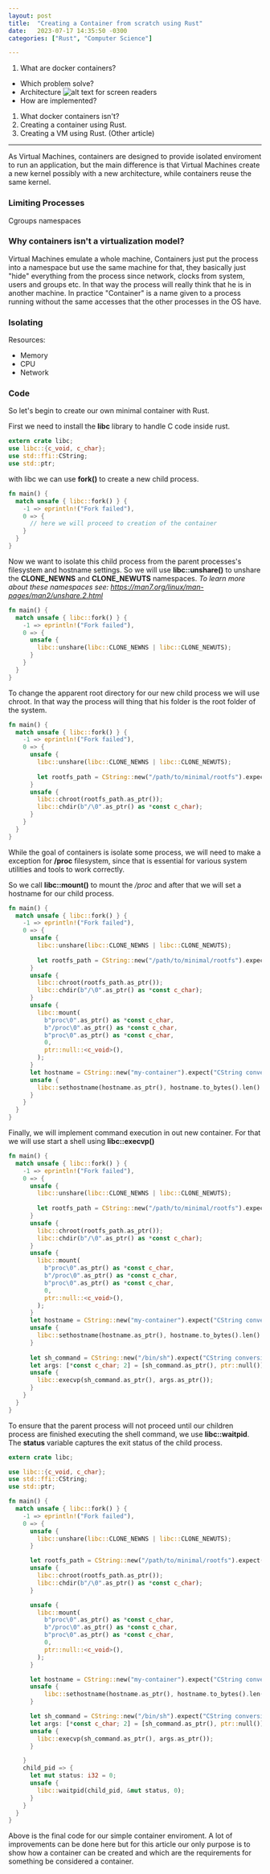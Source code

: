 ```yaml
---
layout: post
title:  "Creating a Container from scratch using Rust"
date:   2023-07-17 14:35:50 -0300
categories: ["Rust", "Computer Science"]

---
```


1. What are docker containers?
  - Which problem solve?
  - Architecture
  ![alt text for screen readers](/_posts/architecture.svg "Text to show on mouseover")
  - How are implemented?
1. What docker containers isn't?
2. Creating a container using Rust.
3. Creating a VM using Rust. (Other article)


------------
As Virtual Machines, containers are designed to provide isolated enviroment to run an application, but the main difference is that Virtual Machines create a new kernel possibly with a new architecture, while containers reuse the same kernel.

### Limiting Processes
Cgroups
namespaces

### Why containers isn't a virtualization model?
Virtual Machines emulate a whole machine, Containers just put the process into a namespace but use the same machine for that, they basically just "hide" everything from the process since network, clocks from system, users and groups etc. In that way the process will really think that he is in another machine. In practice "Container" is a name given to a process running without the same accesses that the other processes in the OS have.

### Isolating 
Resources:
- Memory
- CPU
- Network

### Code
So let's begin to create our own minimal container with Rust.

First we need to install the **libc** library to handle C code inside rust.

```rust
extern crate libc;
use libc::{c_void, c_char};
use std::ffi::CString;
use std::ptr;
```

with libc we can use **fork()** to create a new child process.

```rust 
fn main() {
  match unsafe { libc::fork() } {
    -1 => eprintln!("Fork failed"),
    0 => {
      // here we will proceed to creation of the container
    }
  }
}
```
Now we want to isolate this child process from the parent processes's filesystem and hostname settings. So we will use **libc::unshare()** to unshare the **CLONE_NEWNS** and **CLONE_NEWUTS** namespaces. 
*To learn more about these namespaces see: https://man7.org/linux/man-pages/man2/unshare.2.html*

```rust 
fn main() {
  match unsafe { libc::fork() } {
    -1 => eprintln!("Fork failed"),
    0 => {
      unsafe {
        libc::unshare(libc::CLONE_NEWNS | libc::CLONE_NEWUTS);
      }
    }
  }
}
```

To change the apparent root directory for our new child process we will use chroot. In that way the process will thing that his folder is the root folder of the system.
```rust 
fn main() {
  match unsafe { libc::fork() } {
    -1 => eprintln!("Fork failed"),
    0 => {
      unsafe {
        libc::unshare(libc::CLONE_NEWNS | libc::CLONE_NEWUTS);
          
        let rootfs_path = CString::new("/path/to/minimal/rootfs").expect("CString conversion failed");
      }
      unsafe {
        libc::chroot(rootfs_path.as_ptr());
        libc::chdir(b"/\0".as_ptr() as *const c_char);
      }
    }
  }
}
```

While the goal of containers is isolate some process, we will need to make a exception for **/proc** filesystem, since that is essential for various system utilities and tools to work correctly.

So we call **libc::mount()** to mount the */proc* and after that we will set a hostname for our child process.


```rust 
fn main() {
  match unsafe { libc::fork() } {
    -1 => eprintln!("Fork failed"),
    0 => {
      unsafe {
        libc::unshare(libc::CLONE_NEWNS | libc::CLONE_NEWUTS);
          
        let rootfs_path = CString::new("/path/to/minimal/rootfs").expect("CString conversion failed");
      }
      unsafe {
        libc::chroot(rootfs_path.as_ptr());
        libc::chdir(b"/\0".as_ptr() as *const c_char);
      }
      unsafe {
        libc::mount(
          b"proc\0".as_ptr() as *const c_char,
          b"/proc\0".as_ptr() as *const c_char,
          b"proc\0".as_ptr() as *const c_char,
          0,
          ptr::null::<c_void>(),
        );
      }
      let hostname = CString::new("my-container").expect("CString conversion failed");
      unsafe {
        libc::sethostname(hostname.as_ptr(), hostname.to_bytes().len() as libc::size_t);
      }
    }
  }
}
```

Finally, we will implement command execution in out new container. For that we will use start a shell using **libc::execvp()**

```rust 
fn main() {
  match unsafe { libc::fork() } {
    -1 => eprintln!("Fork failed"),
    0 => {
      unsafe {
        libc::unshare(libc::CLONE_NEWNS | libc::CLONE_NEWUTS);
          
        let rootfs_path = CString::new("/path/to/minimal/rootfs").expect("CString conversion failed");
      }
      unsafe {
        libc::chroot(rootfs_path.as_ptr());
        libc::chdir(b"/\0".as_ptr() as *const c_char);
      }
      unsafe {
        libc::mount(
          b"proc\0".as_ptr() as *const c_char,
          b"/proc\0".as_ptr() as *const c_char,
          b"proc\0".as_ptr() as *const c_char,
          0,
          ptr::null::<c_void>(),
        );
      }
      let hostname = CString::new("my-container").expect("CString conversion failed");
      unsafe {
        libc::sethostname(hostname.as_ptr(), hostname.to_bytes().len() as libc::size_t);
      }
      
      let sh_command = CString::new("/bin/sh").expect("CString conversion failed");
      let args: [*const c_char; 2] = [sh_command.as_ptr(), ptr::null()];
      unsafe {
        libc::execvp(sh_command.as_ptr(), args.as_ptr());
      }
    }
  }
}
```

To ensure that the parent process will not proceed until our children process are finished executing the shell command, we use **libc::waitpid**. The **status** variable captures the exit status of the child process.

```rust 
extern crate libc;

use libc::{c_void, c_char};
use std::ffi::CString;
use std::ptr;

fn main() {
  match unsafe { libc::fork() } {
    -1 => eprintln!("Fork failed"),
    0 => {
      unsafe {
        libc::unshare(libc::CLONE_NEWNS | libc::CLONE_NEWUTS);
      }

      let rootfs_path = CString::new("/path/to/minimal/rootfs").expect("CString conversion failed");
      unsafe {
        libc::chroot(rootfs_path.as_ptr());
        libc::chdir(b"/\0".as_ptr() as *const c_char);
      }

      unsafe {
        libc::mount(
          b"proc\0".as_ptr() as *const c_char,
          b"/proc\0".as_ptr() as *const c_char,
          b"proc\0".as_ptr() as *const c_char,
          0,
          ptr::null::<c_void>(),
        );
      }

      let hostname = CString::new("my-container").expect("CString conversion failed");
      unsafe {
          libc::sethostname(hostname.as_ptr(), hostname.to_bytes().len() as libc::size_t);
      }

      let sh_command = CString::new("/bin/sh").expect("CString conversion failed");
      let args: [*const c_char; 2] = [sh_command.as_ptr(), ptr::null()];
      unsafe {
        libc::execvp(sh_command.as_ptr(), args.as_ptr());
      }

    }
    child_pid => {
      let mut status: i32 = 0;
      unsafe {
        libc::waitpid(child_pid, &mut status, 0);
      }
    }
  }
}
```

Above is the final code for our simple container enviroment. A lot of improvements can be done here but for this article our only purpose is to show how a container can be created and which are the requirements for something be considered a container.
